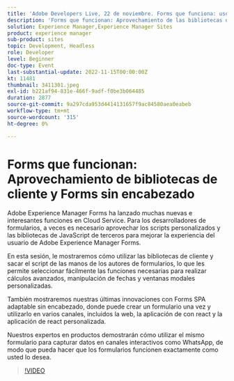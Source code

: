 ```yaml
---
title: 'Adobe Developers Live, 22 de noviembre. Forms que funciona: uso de bibliotecas de cliente y Forms sin encabezado'
description: 'Forms que funcionan: Aprovechamiento de las bibliotecas de clientes y los formularios sin encabezadoAdobe Experience Manager Forms ha lanzado muchas funciones nuevas e interesantes en Cloud Service. Para los desarrolladores de formularios, a veces es necesario aprovechar los scripts personalizados y las bibliotecas JavaScript de terceros para mejorar la experiencia del usuario de Adobe Experience Manager Forms.En esta sesión, le mostraremos cómo utilizar las bibliotecas de cliente y sacar los scripts de las manos de los autores de formularios, lo que les permite seleccionar fácilmente las funciones necesarias para realizar cálculos avanzados, manipulación de fechas y ventanas modales personalizadas.También mostraremos nuestras últimas innovaciones con Forms SPA adaptable sin encabezado, donde puede crear un formulario una vez y utilizarlo en varios canales, incluidos la web, la aplicación mediante react y personalizar la aplicación.Nuestros expertos en productos mostrarán cómo utilizar el mismo formulario para capturar datos en canales interactivos como WhatsApp - para que pueda hacer que los formularios funcionen exactamente como usted lo desea.'
solution: Experience Manager,Experience Manager Sites
product: experience manager
sub-product: sites
topic: Development, Headless
role: Developer
level: Beginner
doc-type: Event
last-substantial-update: 2022-11-15T00:00:00Z
kt: 11481
thumbnail: 3411301.jpeg
exl-id: b221af94-831e-466f-9adf-f0be3b064485
duration: 2877
source-git-commit: 9a297cda953d4414131657f9ac84580aea0eabeb
workflow-type: tm+mt
source-wordcount: '315'
ht-degree: 0%

---
```


# Forms que funcionan: Aprovechamiento de bibliotecas de cliente y Forms sin encabezado

Adobe Experience Manager Forms ha lanzado muchas nuevas e interesantes funciones en Cloud Service. Para los desarrolladores de formularios, a veces es necesario aprovechar los scripts personalizados y las bibliotecas de JavaScript de terceros para mejorar la experiencia del usuario de Adobe Experience Manager Forms.

En esta sesión, le mostraremos cómo utilizar las bibliotecas de cliente y sacar el script de las manos de los autores de formularios, lo que les permite seleccionar fácilmente las funciones necesarias para realizar cálculos avanzados, manipulación de fechas y ventanas modales personalizadas.

También mostraremos nuestras últimas innovaciones con Forms SPA adaptable sin encabezado, donde puede crear un formulario una vez y utilizarlo en varios canales, incluidos la web, la aplicación de con react y la aplicación de react personalizada.

Nuestros expertos en productos demostrarán cómo utilizar el mismo formulario para capturar datos en canales interactivos como WhatsApp, de modo que pueda hacer que los formularios funcionen exactamente como usted lo desea.

>[!VIDEO](https://video.tv.adobe.com/v/3411301/?quality=12&learn=on)
